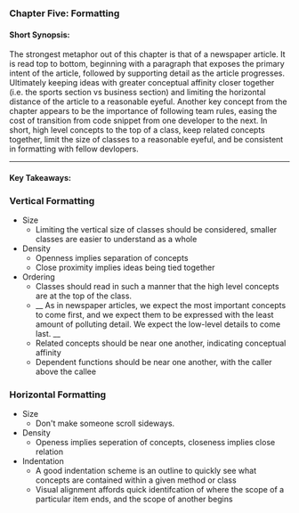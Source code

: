 ### Chapter Five:  Formatting
#### Short Synopsis: 

The strongest metaphor out of this chapter is that of a newspaper article.  It is read top to bottom, beginning with a paragraph that exposes the primary intent of the article, followed by supporting detail as the article progresses.  Ultimately keeping ideas with greater conceptual affinity closer together (i.e. the sports section vs business section) and limiting the horizontal distance of the article to a reasonable eyeful.  Another key concept from the chapter appears to be the importance of following team rules, easing the cost of transition from code snippet from one developer to the next.  In short, high level concepts to the top of a class, keep related concepts together, limit the size of classes to a reasonable eyeful, and be consistent in formatting with fellow devlopers.

___

#### Key Takeaways:
### Vertical Formatting
* Size
	* Limiting the vertical size of classes should be considered, smaller classes are easier to understand as a whole
* Density
	* Openness implies separation of concepts
	* Close proximity implies ideas being tied together
* Ordering
	* Classes should read in such a manner that the high level concepts are at the top of the class.
	* __ As in newspaper articles, we expect the most important concepts to come first, and we expect them to be expressed with the least amount of polluting detail. We expect the low-level details to come last. __
	* Related concepts should be near one another, indicating conceptual affinity
	* Dependent functions should be near one another, with the caller above the callee

### Horizontal Formatting
* Size
	* Don't make someone scroll sideways.
* Density   
	* Openess implies seperation of concepts, closeness implies close relation
* Indentation
	* A good indentation scheme is an outline to quickly see what concepts are contained within a given method or class
	* Visual alignment affords quick identifcation of where the scope of a particular item ends, and the scope of another begins
